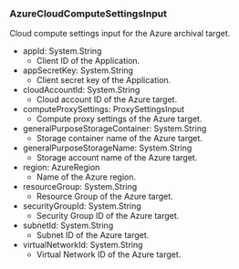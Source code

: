 ### AzureCloudComputeSettingsInput
Cloud compute settings input for the Azure archival target.

- appId: System.String
  - Client ID of the Application.
- appSecretKey: System.String
  - Client secret key of the Application.
- cloudAccountId: System.String
  - Cloud account ID of the Azure target.
- computeProxySettings: ProxySettingsInput
  - Compute proxy settings of the Azure target.
- generalPurposeStorageContainer: System.String
  - Storage container name of the Azure target.
- generalPurposeStorageName: System.String
  - Storage account name of the Azure target.
- region: AzureRegion
  - Name of the Azure region.
- resourceGroup: System.String
  - Resource Group of the Azure target.
- securityGroupId: System.String
  - Security Group ID of the Azure target.
- subnetId: System.String
  - Subnet ID of the Azure target.
- virtualNetworkId: System.String
  - Virtual Network ID of the Azure target.
